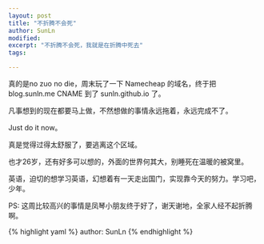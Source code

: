 ```yaml
---
layout: post
title: "不折腾不会死"
author: SunLn
modified:
excerpt: "不折腾不会死，我就是在折腾中死去"
tags:

---
```


真的是no zuo no die，周末玩了一下 Namecheap 的域名，终于把 blog.sunln.me CNAME 到了 sunln.github.io 了。

凡事想到的现在都要马上做，不然想做的事情永远拖着，永远完成不了。

Just do it now。

真是觉得过得太舒服了，要逃离这个区域。

也才26岁，还有好多可以想的，外面的世界何其大，别睡死在温暖的被窝里。

英语，迫切的想学习英语，幻想着有一天走出国门，实现靠今天的努力。学习吧，少年。

PS: 这周比较高兴的事情是凤琴小朋友终于好了，谢天谢地，全家人经不起折腾啊。

{% highlight yaml %}
author: SunLn
{% endhighlight %}
